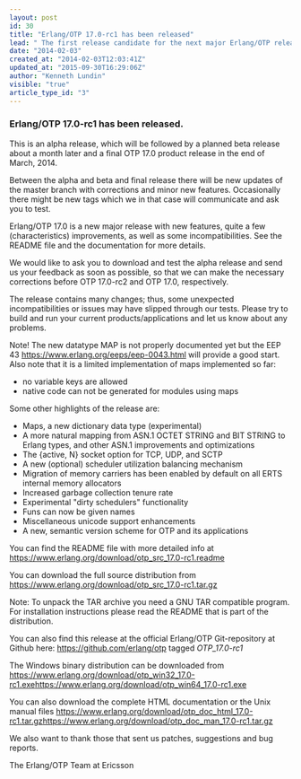 ```yaml
---
layout: post
id: 30
title: "Erlang/OTP 17.0-rc1 has been released"
lead: " The first release candidate for the next major Erlang/OTP release 17.0 is released "
date: "2014-02-03"
created_at: "2014-02-03T12:03:41Z"
updated_at: "2015-09-30T16:29:06Z"
author: "Kenneth Lundin"
visible: "true"
article_type_id: "3"
---
```


### Erlang/OTP 17.0-rc1 has been released.

 This is an alpha release, which will be followed by a planned beta release about a month later and a final OTP 17.0 product release in the end of March, 2014.

 Between the alpha and beta and final release there will be new updates of the master branch with corrections and minor new features. Occasionally there might be new tags which we in that case will communicate and ask you to test.

 Erlang/OTP 17.0 is a new major release with new features, quite a few (characteristics) improvements, as well as some incompatibilities. See the README file and the documentation for more details.

 We would like to ask you to download and test the alpha release and send us your feedback as soon as possible, so that we can make the necessary corrections before OTP 17.0-rc2 and OTP 17.0, respectively.

 The release contains many changes; thus, some unexpected incompatibilities or issues may have slipped through our tests. Please try to build and run your current products/applications and let us know about any problems.

 Note! The new datatype MAP is not properly documented yet but the EEP 43 https://www.erlang.org/eeps/eep-0043.html will provide a good start. Also note that it is a limited implementation of maps implemented so far:
* no variable keys are allowed
* native code can not be generated for modules using maps

 Some other highlights of the release are:
* Maps, a new dictionary data type (experimental)
* A more natural mapping from ASN.1 OCTET STRING and BIT STRING to Erlang types, and other ASN.1 improvements and optimizations
* The {active, N} socket option for TCP, UDP, and SCTP
* A new (optional) scheduler utilization balancing mechanism
* Migration of memory carriers has been enabled by default on all ERTS internal memory allocators
* Increased garbage collection tenure rate
* Experimental "dirty schedulers" functionality
* Funs can now be given names
* Miscellaneous unicode support enhancements
* A new, semantic version scheme for OTP and its applications

 You can find the README file with more detailed info at <https://www.erlang.org/download/otp_src_17.0-rc1.readme>

 You can download the full source distribution from <https://www.erlang.org/download/otp_src_17.0-rc1.tar.gz>

 Note: To unpack the TAR archive you need a GNU TAR compatible program. For installation instructions please read the README that is part of the distribution.

 You can also find this release at the official Erlang/OTP Git-repository at Github here: <https://github.com/erlang/otp> tagged *OTP_17.0-rc1*

 The Windows binary distribution can be downloaded from <https://www.erlang.org/download/otp_win32_17.0-rc1.exe>[https://www.erlang.org/download/otp_win64_17.0-rc1.exe ](https://www.erlang.org/download/otp_win64_17.0-rc1.exe)

 You can also download the complete HTML documentation or the Unix manual files <https://www.erlang.org/download/otp_doc_html_17.0-rc1.tar.gz><https://www.erlang.org/download/otp_doc_man_17.0-rc1.tar.gz>

 We also want to thank those that sent us patches, suggestions and bug reports.

 The Erlang/OTP Team at Ericsson
